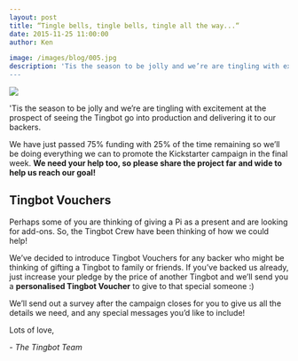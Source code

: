 ```yaml
---
layout: post
title: “Tingle bells, tingle bells, tingle all the way...“
date: 2015-11-25 11:00:00
author: Ken

image: /images/blog/005.jpg
description: 'Tis the season to be jolly and we’re are tingling with excitement at the prospect of seeing the Tingbot go into production and delivering it to our backers.
---
```


![](/images/blog/005-1.gif.jpg)


'Tis the season to be jolly and we’re are tingling with excitement at the prospect of seeing the Tingbot go into production and delivering it to our backers.

We have just passed 75% funding with 25% of the time remaining so we’ll be doing everything we can to promote the Kickstarter campaign in the final week. **We need your help too, so please share the project far and wide to help us reach our goal!**


## Tingbot Vouchers

Perhaps some of you are thinking of giving a Pi as a present and are looking for add-ons. So, the Tingbot Crew have been thinking of how we could help!

We’ve decided to introduce Tingbot Vouchers for any backer who might be thinking of gifting a Tingbot to family or friends. If you’ve backed us already, just increase your pledge by the price of another Tingbot and we’ll send you a **personalised Tingbot Voucher** to give to that special someone :)

We’ll send out a survey after the campaign closes for you to give us all the details we need, and any special messages you’d like to include!

Lots of love,

*- The Tingbot Team*